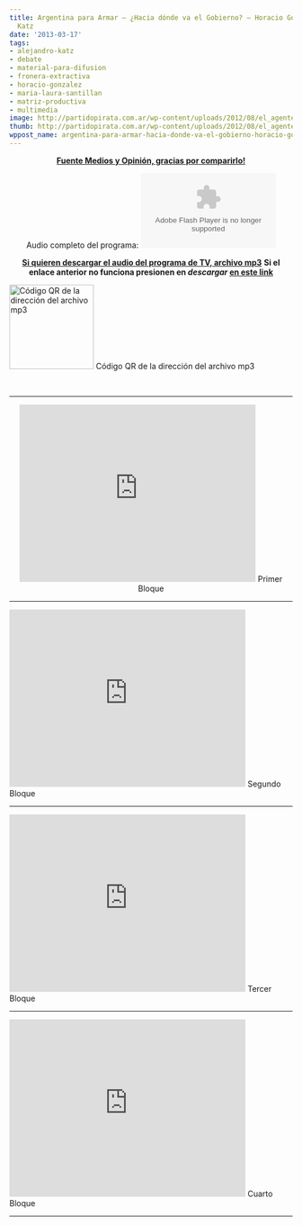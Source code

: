 ```yaml
---
title: Argentina para Armar – ¿Hacia dónde va el Gobierno? – Horacio González – Alejandro
  Katz
date: '2013-03-17'
tags:
- alejandro-katz
- debate
- material-para-difusion
- fronera-extractiva
- horacio-gonzalez
- maria-laura-santillan
- matriz-productiva
- multimedia
image: http://partidopirata.com.ar/wp-content/uploads/2012/08/el_agente_naranja_de_la_soja.jpg
thumb: http://partidopirata.com.ar/wp-content/uploads/2012/08/el_agente_naranja_de_la_soja-150x150.jpg
wppost_name: argentina-para-armar-hacia-donde-va-el-gobierno-horacio-gonzalez-alejandro-katz
---
```


<p style="text-align: center;"><strong><a href="http://www.plazademayo.com/mediosyopinion/?p=3039" target="_blank">Fuente Medios y Opinión, gracias por comparirlo!</a></strong></p>

<center>
Audio completo del programa:
<object id="player1875133" width="240" height="133" classid="clsid:d27cdb6e-ae6d-11cf-96b8-444553540000" codebase="http://download.macromedia.com/pub/shockwave/cabs/flash/swflash.cab#version=6,0,40,0"><param name="AllowScriptAccess" value="always" /><param name="allowFullScreen" value="true" /><param name="wmode" value="transparent" /><param name="src" value="http://www.ivoox.com/playerivoox_ee_1875133_1.html" /><param name="allowfullscreen" value="true" /><param name="allowscriptaccess" value="always" /><embed id="player1875133" width="240" height="133" type="application/x-shockwave-flash" src="http://www.ivoox.com/playerivoox_ee_1875133_1.html" AllowScriptAccess="always" allowFullScreen="true" wmode="transparent" allowfullscreen="true" allowscriptaccess="always" /></object></center>
<p style="text-align: center;"><strong><a href="http://www.ivoox.com/programa-argentina-para-armar-horacio-gonzalez-alejandro_md_1875133_1.mp3" target="_blank">Si quieren descargar el audio del programa de TV, archivo mp3</a></strong>
<strong> Si el enlace anterior no funciona presionen en <i>descargar</i> <a href="http://www.ivoox.com/programa-argentina-para-armar-horacio-gonzalez-alejandro-audios-mp3_rf_1875133_1.html" target="_blank">en este link</a></strong></p>


<a href="http://partidopirata.com.ar/wp-content/uploads/2013/03/chart9.png"><img class="size-full wp-image-8865" alt="Código QR de la dirección del archivo mp3" src="http://partidopirata.com.ar/wp-content/uploads/2013/03/chart9.png" width="150" height="150" /></a> Código QR de la dirección del archivo mp3


&nbsp;

<hr />

<center>
<iframe src="http://www.youtube.com/embed/OUq3L7hgUjs" height="315" width="420" allowfullscreen="" frameborder="0"></iframe>
Primer Bloque</center>

<hr />

<iframe src="http://www.youtube.com/embed/4NEynE4gVN4" height="315" width="420" allowfullscreen="" frameborder="0"></iframe>
Segundo Bloque

<hr />

<iframe src="http://www.youtube.com/embed/mb4MGYCRlcs" height="315" width="420" allowfullscreen="" frameborder="0"></iframe>
Tercer Bloque

<hr />

<iframe src="http://www.youtube.com/embed/PmWJJCT4TEM" height="315" width="420" allowfullscreen="" frameborder="0"></iframe>
Cuarto Bloque

<hr />

&nbsp;
